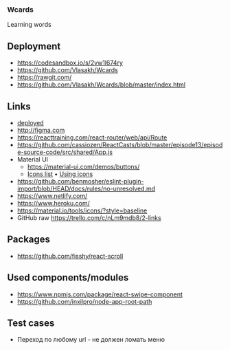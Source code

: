 ### Wcards
Learning words

## Deployment  
- https://codesandbox.io/s/2vw1l674ry
- https://github.com/Vlasakh/Wcards
- https://rawgit.com/
- https://github.com/Vlasakh/Wcards/blob/master/index.html

## Links
- [deployed](http://bit.ly/2NICI2H)
- http://figma.com
- https://reacttraining.com/react-router/web/api/Route
- https://github.com/cassiozen/ReactCasts/blob/master/episode13/episode-source-code/src/shared/App.js
- Material UI
  - https://material-ui.com/demos/buttons/
  - [Icons list](https://material.io/tools/icons/) • [Using icons](https://material-ui.com/ru/components/icons/)
- https://github.com/benmosher/eslint-plugin-import/blob/HEAD/docs/rules/no-unresolved.md
- https://www.netlify.com/
- https://www.heroku.com/
- https://material.io/tools/icons/?style=baseline
- GitHub raw https://trello.com/c/nLm9mdb8/2-links

## Packages
- https://github.com/fisshy/react-scroll

## Used components/modules
- https://www.npmjs.com/package/react-swipe-component
- https://github.com/inxilpro/node-app-root-path

## Test cases
- Переход по любому url - не должен ломать меню
